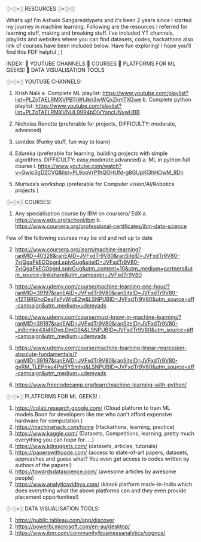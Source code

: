 ░-░>░ RESOURCES ░<░-░


What’s up! I’m Ashwin Sangareddypeta and it’s been 2 years since I started my journey in machine learning. Following are the resources I referred for learning stuff, making and breaking stuff. I’ve included YT channels, playlists and websites where you can find datasets, codes, hackathons also link of courses have been included below.
Have fun exploring!
I hope you’ll find this PDF helpful ; )



INDEX:
	YOUTUBE CHANNELS
	COURSES
	PLATFORMS FOR ML GEEKS!
	DATA VISUALISATION TOOLS




░-░>░ YOUTUBE CHANNELS:

1.	Krish Naik
a.	Complete ML playlist: https://www.youtube.com/playlist?list=PLZoTAELRMXVPBTrWtJkn3wWQxZkmTXGwe
b.	Complete python playlist: https://www.youtube.com/playlist?list=PLZoTAELRMXVNUL99R4bDlVYsncUNvwUBB

2.	Nicholas Renotte 
(preferable for projects, DIFFICULTY: moderate, advanced)

3.	sentdex
(Funky stuff, fun way to learn)

4.	Edureka 
(preferable for learning, building projects with simple algorithms. DIFFICULTY: easy,moderate,advanced)
a.	ML in python full course
i.	https://www.youtube.com/watch?v=GwIo3gDZCVQ&list=PL9ooVrP1hQOHUfd-g8GUpKI3hHOwM_9Dn

5.	Murtaza’s workshop 
(preferable for Computer vision/AI/Robotics projects )








░-░>░ COURSES:

1.	Any specialisation course by IBM on coursera/ EdX
a.	https://www.edx.org/school/ibm
b.	https://www.coursera.org/professional-certificates/ibm-data-science

Few of the following courses may be old and not up to date

2.	https://www.coursera.org/learn/machine-learning?ranMID=40328&ranEAID=JVFxdTr9V80&ranSiteID=JVFxdTr9V80-7xjQgaFkECObgnLspivGug&siteID=JVFxdTr9V80-7xjQgaFkECObgnLspivGug&utm_content=10&utm_medium=partners&utm_source=linkshare&utm_campaign=JVFxdTr9V80

3.	https://www.udemy.com/course/machine-learning-one-hour/?ranMID=39197&ranEAID=JVFxdTr9V80&ranSiteID=JVFxdTr9V80-x12TBRGhoDeaFsFyWlgE2w&LSNPUBID=JVFxdTr9V80&utm_source=aff-campaign&utm_medium=udemyads

4.	https://www.udemy.com/course/must-know-in-machine-learning/?ranMID=39197&ranEAID=JVFxdTr9V80&ranSiteID=JVFxdTr9V80-_in8cmke4Xi4RDyq.DmG9A&LSNPUBID=JVFxdTr9V80&utm_source=aff-campaign&utm_medium=udemyads
5.	https://www.udemy.com/course/machine-learning-linear-regression-absolute-fundamentals/?ranMID=39197&ranEAID=JVFxdTr9V80&ranSiteID=JVFxdTr9V80-gvRM_TLEPnku4PsI5YSmhg&LSNPUBID=JVFxdTr9V80&utm_source=aff-campaign&utm_medium=udemyads

6.	https://www.freecodecamp.org/learn/machine-learning-with-python/

░-░>░ PLATFORMS FOR ML GEEKS! :
1)	https://colab.research.google.com/ (Cloud platform to train ML models.Boon for developers like me who can’t afford expensive hardware for computation.)
2)	https://machinehack.com/home (Hackathons, learning, practice)
3)	https://www.kaggle.com/  (Datasets, Competitions, learning, pretty much everything you can hope for…..)
4)	https://www.kdnuggets.com/ (datasets, articles, tutorials)
5)	https://paperswithcode.com/ (access to state-of-art papers, datasets, approaches and guess what? You even get access to codes written by authors of the papers!)
6)	https://towardsdatascience.com/ (awesome articles by awesome people)
7)	https://www.analyticsvidhya.com/ (kiraak platform made-in-India which does everything what the above platforms can and they even provide placement opportunities!) 


░-░>░ DATA VISUALISATION TOOLS:
1)	https://public.tableau.com/app/discover
2)	https://powerbi.microsoft.com/en-au/desktop/
3)	https://www.ibm.com/community/businessanalytics/cognos/

